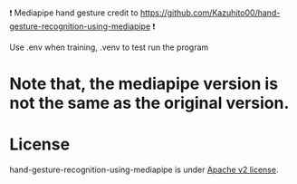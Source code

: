 ❗ Mediapipe hand gesture credit to https://github.com/Kazuhito00/hand-gesture-recognition-using-mediapipe  ❗

Use .env when training, .venv to test run the program

# Note that, the mediapipe version is not the same as the original version.
 
# License 
hand-gesture-recognition-using-mediapipe is under [Apache v2 license](LICENSE).
